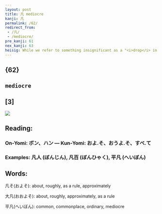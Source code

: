 ```yaml
---
layout: post
title: 凡 mediocre
kanji: 凡
permalink: /62/
redirect_from:
 - /凡/
 - /mediocre/
pre_kanji: 61
nex_kanji: 63
heisig: While we refer to something insignificant as a "<i>drop</i> in the bucket," the kanji for <b>mediocre</b> suggests the image of a "<i>drop</i> in the <i>wind</i>."
---
```


## {62}

## `mediocre`

## [3]

<div class="stroke"><img src="E587A1.png" /></div>

## Reading:

### On-Yomi: ボン、ハン &mdash; Kun-Yomi: およ.そ、おうよ.そ、すべ.て

### Examples: 凡人 (ぼんじん), 凡百 (ぼんひゃく), 平凡 (へいぼん)

## Words:

凡そ(およそ): about, roughly, as a rule, approximately

大凡(おおよそ): about, roughly, approximately, as a rule

平凡(へいぼん): common, commonplace, ordinary, mediocre
